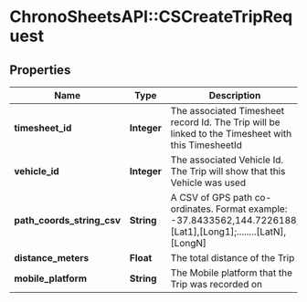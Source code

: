 # ChronoSheetsAPI::CSCreateTripRequest

## Properties
Name | Type | Description | Notes
------------ | ------------- | ------------- | -------------
**timesheet_id** | **Integer** | The associated Timesheet record Id.  The Trip will be linked to the Timesheet with this TimesheetId | [optional] 
**vehicle_id** | **Integer** | The associated Vehicle Id.  The Trip will show that this Vehicle was used | [optional] 
**path_coords_string_csv** | **String** | A CSV of GPS path co-ordinates.  Format example: -37.8433562,144.7226188;[Lat1],[Long1];........[LatN],[LongN] | [optional] 
**distance_meters** | **Float** | The total distance of the Trip | [optional] 
**mobile_platform** | **String** | The Mobile platform that the Trip was recorded on | [optional] 


